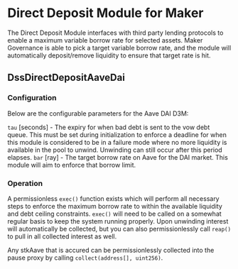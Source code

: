 # Direct Deposit Module for Maker

The Direct Deposit Module interfaces with third party lending protocols to enable a maximum variable borrow rate for selected assets. Maker Governance is able to pick a target variable borrow rate, and the module will automatically deposit/remove liquidity to ensure that target rate is hit.

## DssDirectDepositAaveDai

### Configuration

Below are the configurable parameters for the Aave DAI D3M:

`tau` [seconds] - The expiry for when bad debt is sent to the vow debt queue. This must be set during initialization to enforce a deadline for when this module is considered to be in a failure mode where no more liquidity is available in the pool to unwind. Unwinding can still occur after this period elapses.
`bar` [ray] - The target borrow rate on Aave for the DAI market. This module will aim to enforce that borrow limit.

### Operation

A permissionless `exec()` function exists which will perform all necessary steps to enforce the maximum borrow rate to within the available liquidity and debt ceiling constraints. `exec()` will need to be called on a somewhat regular basis to keep the system running properly. Upon unwinding interest will automatically be collected, but you can also permissionlessly call `reap()` to pull in all collected interest as well.

Any stkAave that is accured can be permissionlessly collected into the pause proxy by calling `collect(address[], uint256)`.
